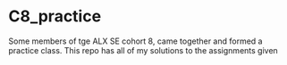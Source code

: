 # C8_practice
Some members of tge ALX SE cohort 8, came together and formed a practice class. This repo has all of my solutions to the assignments given
